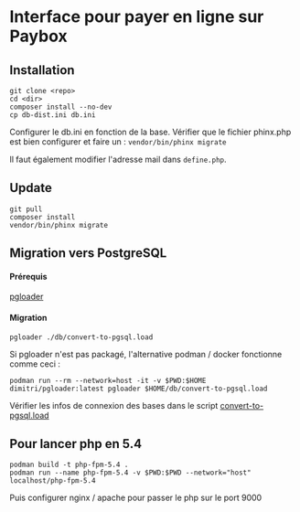 # Interface pour payer en ligne sur Paybox

## Installation

```
git clone <repo>
cd <dir>
composer install --no-dev
cp db-dist.ini db.ini
```

Configurer le db.ini en fonction de la base. Vérifier que le fichier phinx.php
est bien configurer et faire un : `vendor/bin/phinx migrate`

Il faut également modifier l'adresse mail dans `define.php`.

## Update

```
git pull
composer install
vendor/bin/phinx migrate
```

## Migration vers PostgreSQL

#### Prérequis

[pgloader](https://pgloader.readthedocs.io/en/latest/index.html)

#### Migration

`pgloader ./db/convert-to-pgsql.load`

Si pgloader n'est pas packagé, l'alternative podman / docker fonctionne comme ceci :

`podman run --rm --network=host -it -v $PWD:$HOME dimitri/pgloader:latest pgloader $HOME/db/convert-to-pgsql.load`

Vérifier les infos de connexion des bases dans le script [convert-to-pgsql.load](./db/convert-to-pgsql.load)

## Pour lancer php en 5.4
```
podman build -t php-fpm-5.4 .
podman run --name php-fpm-5.4 -v $PWD:$PWD --network="host" localhost/php-fpm-5.4
```

Puis configurer nginx / apache pour passer le php sur le port 9000
